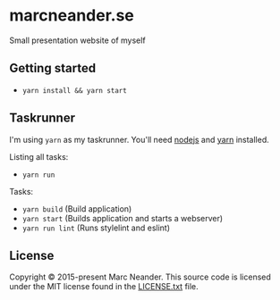 # marcneander.se
Small presentation website of myself

## Getting started
- `yarn install && yarn start`

## Taskrunner
I'm using `yarn` as my taskrunner. You'll need [nodejs](https://nodejs.org/) and [yarn](https://yarnpkg.com) installed.

Listing all tasks:
- `yarn run`

Tasks:
- `yarn build` (Build application)
- `yarn start` (Builds application and starts a webserver)
- `yarn run lint` (Runs stylelint and eslint)

## License
Copyright © 2015-present Marc Neander. This source code is licensed under the MIT
license found in the [LICENSE.txt](https://github.com/marcneander/marcneander.se/blob/master/LICENSE)
file.
